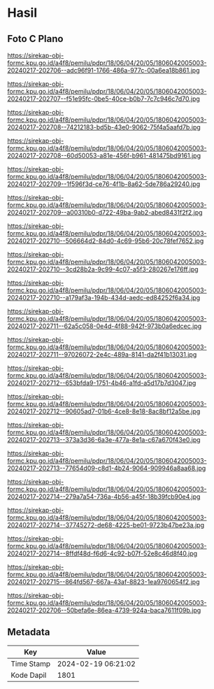 # Hasil

## Foto C Plano

https://sirekap-obj-formc.kpu.go.id/a4f8/pemilu/pdpr/18/06/04/20/05/1806042005003-20240217-202706--adc96f91-1766-486a-977c-00a6ea18b861.jpg

https://sirekap-obj-formc.kpu.go.id/a4f8/pemilu/pdpr/18/06/04/20/05/1806042005003-20240217-202707--f51e95fc-0be5-40ce-b0b7-7c7c946c7d70.jpg

https://sirekap-obj-formc.kpu.go.id/a4f8/pemilu/pdpr/18/06/04/20/05/1806042005003-20240217-202708--74212183-bd5b-43e0-9062-75f4a5aafd7b.jpg

https://sirekap-obj-formc.kpu.go.id/a4f8/pemilu/pdpr/18/06/04/20/05/1806042005003-20240217-202708--60d50053-a81e-456f-b961-481475bd9161.jpg

https://sirekap-obj-formc.kpu.go.id/a4f8/pemilu/pdpr/18/06/04/20/05/1806042005003-20240217-202709--1f596f3d-ce76-4f1b-8a62-5de786a29240.jpg

https://sirekap-obj-formc.kpu.go.id/a4f8/pemilu/pdpr/18/06/04/20/05/1806042005003-20240217-202709--a00310b0-d722-49ba-9ab2-abed8431f2f2.jpg

https://sirekap-obj-formc.kpu.go.id/a4f8/pemilu/pdpr/18/06/04/20/05/1806042005003-20240217-202710--506664d2-84d0-4c69-95b6-20c78fef7652.jpg

https://sirekap-obj-formc.kpu.go.id/a4f8/pemilu/pdpr/18/06/04/20/05/1806042005003-20240217-202710--3cd28b2a-9c99-4c07-a5f3-280267e176ff.jpg

https://sirekap-obj-formc.kpu.go.id/a4f8/pemilu/pdpr/18/06/04/20/05/1806042005003-20240217-202710--a179af3a-194b-434d-aedc-ed84252f6a34.jpg

https://sirekap-obj-formc.kpu.go.id/a4f8/pemilu/pdpr/18/06/04/20/05/1806042005003-20240217-202711--62a5c058-0e4d-4f88-942f-973b0a6edcec.jpg

https://sirekap-obj-formc.kpu.go.id/a4f8/pemilu/pdpr/18/06/04/20/05/1806042005003-20240217-202711--97026072-2e4c-489a-8141-da2f41b13031.jpg

https://sirekap-obj-formc.kpu.go.id/a4f8/pemilu/pdpr/18/06/04/20/05/1806042005003-20240217-202712--653bfda9-1751-4b46-a1fd-a5d17b7d3047.jpg

https://sirekap-obj-formc.kpu.go.id/a4f8/pemilu/pdpr/18/06/04/20/05/1806042005003-20240217-202712--90605ad7-01b6-4ce8-8e18-8ac8bf12a5be.jpg

https://sirekap-obj-formc.kpu.go.id/a4f8/pemilu/pdpr/18/06/04/20/05/1806042005003-20240217-202713--373a3d36-6a3e-477a-8e1a-c67a670f43e0.jpg

https://sirekap-obj-formc.kpu.go.id/a4f8/pemilu/pdpr/18/06/04/20/05/1806042005003-20240217-202713--77654d09-c8d1-4b24-9064-909946a8aa68.jpg

https://sirekap-obj-formc.kpu.go.id/a4f8/pemilu/pdpr/18/06/04/20/05/1806042005003-20240217-202714--279a7a54-736a-4b56-a45f-18b39fcb90e4.jpg

https://sirekap-obj-formc.kpu.go.id/a4f8/pemilu/pdpr/18/06/04/20/05/1806042005003-20240217-202714--37745272-de68-4225-be01-9723b47be23a.jpg

https://sirekap-obj-formc.kpu.go.id/a4f8/pemilu/pdpr/18/06/04/20/05/1806042005003-20240217-202714--8ffdf48d-f6d6-4c92-b07f-52e8c46d8f40.jpg

https://sirekap-obj-formc.kpu.go.id/a4f8/pemilu/pdpr/18/06/04/20/05/1806042005003-20240217-202715--864fd567-667a-43af-8823-1ea9760654f2.jpg

https://sirekap-obj-formc.kpu.go.id/a4f8/pemilu/pdpr/18/06/04/20/05/1806042005003-20240217-202706--50befa6e-86ea-4739-924a-baca7611f09b.jpg


## Metadata

| Key        | Value               |
| ---------- | ------------------- |
| Time Stamp | 2024-02-19 06:21:02 |
| Kode Dapil | 1801                |




